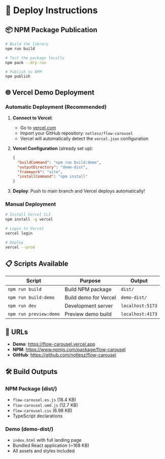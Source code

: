 # 🚀 Deploy Instructions

## 📦 NPM Package Publication

```bash
# Build the library
npm run build

# Test the package locally
npm pack --dry-run

# Publish to NPM
npm publish
```

## 🌐 Vercel Demo Deployment

### Automatic Deployment (Recommended)

1. **Connect to Vercel**:
   - Go to [vercel.com](https://vercel.com)
   - Import your GitHub repository: `notlesz/flow-carousel`
   - Vercel will automatically detect the `vercel.json` configuration

2. **Vercel Configuration** (already set up):
   ```json
   {
     "buildCommand": "npm run build:demo",
     "outputDirectory": "demo-dist",
     "framework": "vite",
     "installCommand": "npm install"
   }
   ```

3. **Deploy**: Push to main branch and Vercel deploys automatically!

### Manual Deployment

```bash
# Install Vercel CLI
npm install -g vercel

# Login to Vercel
vercel login

# Deploy
vercel --prod
```

## 📋 Scripts Available

| Script | Purpose | Output |
|--------|---------|---------|
| `npm run build` | Build NPM package | `dist/` |
| `npm run build:demo` | Build demo for Vercel | `demo-dist/` |
| `npm run dev` | Development server | `localhost:5173` |
| `npm run preview:demo` | Preview demo build | `localhost:4173` |

## 🔗 URLs

- **Demo**: https://flow-carousel.vercel.app
- **NPM**: https://www.npmjs.com/package/flow-carousel
- **GitHub**: https://github.com/notlesz/flow-carousel

## 🛠️ Build Outputs

### NPM Package (dist/)
- `flow-carousel.es.js` (18.4 KB)
- `flow-carousel.umd.js` (12.7 KB) 
- `flow-carousel.css` (6.98 KB)
- TypeScript declarations

### Demo (demo-dist/)
- `index.html` with full landing page
- Bundled React application (~168 KB)
- All assets and styles included
